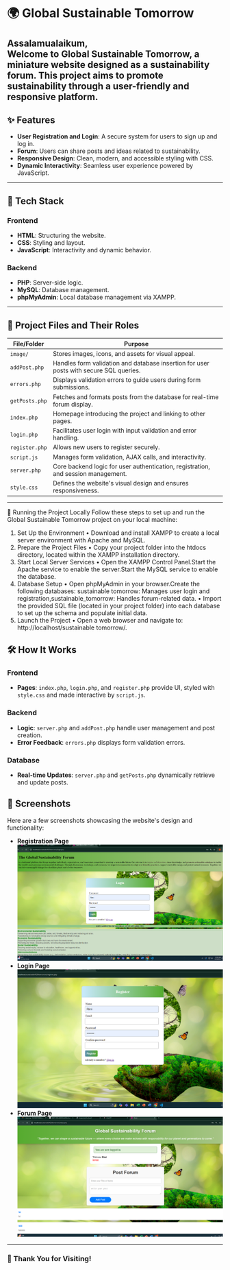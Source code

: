 
# 🌍 Global Sustainable Tomorrow
**Assalamualaikum,**  
Welcome to **Global Sustainable Tomorrow**, a miniature website designed as a sustainability forum. This project aims to promote sustainability through a user-friendly and responsive platform.  
---
## ✨ Features
- **User Registration and Login**: A secure system for users to sign up and log in.
- **Forum**: Users can share posts and ideas related to sustainability.
- **Responsive Design**: Clean, modern, and accessible styling with CSS.
- **Dynamic Interactivity**: Seamless user experience powered by JavaScript.
---
## 🔧 Tech Stack
### **Frontend**
- **HTML**: Structuring the website.
- **CSS**: Styling and layout.
- **JavaScript**: Interactivity and dynamic behavior.
### **Backend**
- **PHP**: Server-side logic.
- **MySQL**: Database management.
- **phpMyAdmin**: Local database management via XAMPP.
---
## 📂 Project Files and Their Roles
| **File/Folder**   | **Purpose**    |
|--------------------|-----------------------------------------------------------------------------------------------|
| `image/`          | Stores images, icons, and assets for visual appeal.                                           |
| `addPost.php`     | Handles form validation and database insertion for user posts with secure SQL queries.        |
| `errors.php`      | Displays validation errors to guide users during form submissions.                            |
| `getPosts.php`    | Fetches and formats posts from the database for real-time forum display.                      |
| `index.php`       | Homepage introducing the project and linking to other pages.                                  |
| `login.php`       | Facilitates user login with input validation and error handling.                              |
| `register.php`    | Allows new users to register securely.                                                        |
| `script.js`       | Manages form validation, AJAX calls, and interactivity.                                       |
| `server.php`      | Core backend logic for user authentication, registration, and session management.             |
| `style.css`       | Defines the website's visual design and ensures responsiveness.                               |

---
🚀 Running the Project Locally
Follow these steps to set up and run the Global Sustainable Tomorrow project on your local machine:
1. Set Up the Environment
•	Download and install XAMPP to create a local server environment with Apache and MySQL.
2. Prepare the Project Files
•	Copy your project folder into the htdocs directory, located within the XAMPP installation directory.
3. Start Local Server Services
• Open the XAMPP Control Panel.Start the Apache service to enable the server.Start the MySQL service to enable the database.
4. Database Setup
•	Open phpMyAdmin in your browser.Create the following databases: sustainable tomorrow: Manages user login and registration,sustainable_tomorrow: Handles forum-related data.
•	Import the provided SQL file (located in your project folder) into each database to set up the schema and populate initial data.
5. Launch the Project
•	Open a web browser and navigate to:
http://localhost/sustainable tomorrow/.
## 🛠️ How It Works
### Frontend
- **Pages**: `index.php`, `login.php`, and `register.php` provide UI, styled with `style.css` and made interactive by `script.js`.
### Backend
- **Logic**: `server.php` and `addPost.php` handle user management and post creation.
- **Error Feedback**: `errors.php` displays form validation errors.
### Database
- **Real-time Updates**: `server.php` and `getPosts.php` dynamically retrieve and update posts.
## 📸 Screenshots
Here are a few screenshots showcasing the website's design and functionality:
- **Registration Page**![image alt](https://github.com/Jannatul3760/project-web/blob/5136964a1868e0ad02297fe71eeac7a96e3c7dba/Screenshot%202024-12-09%20103025.png)
- **Login Page**![image alt](https://github.com/Jannatul3760/project-web/blob/77cac3d449c297fb057fe93c0e1f3d68a356bf55/Screenshot%202024-12-09%20103107.png)
- **Forum Page**![image alt](https://github.com/Jannatul3760/project-web/blob/f890ad5b7aaa1ea98bbd96505778f526d7a391a8/Screenshot%202024-12-09%20111035.png)
---
### 🌟 Thank You for Visiting!
